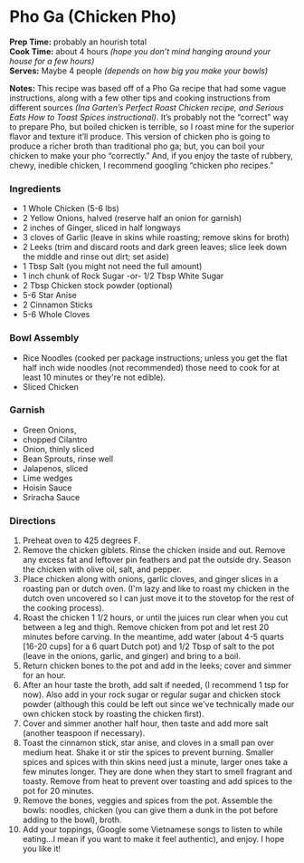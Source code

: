 # Pho Ga (Chicken Pho)

**Prep Time:** probably an hourish total<br>
**Cook Time:** about 4 hours *(hope you don’t mind hanging around your house for a few hours)*<br>
**Serves:** Maybe 4 people *(depends on how big you make your bowls)*

**Notes:** This recipe was based off of a Pho Ga recipe that had some vague instructions, along with a few other tips and cooking instructions from different sources *(Ina Garten’s Perfect Roast Chicken recipe, and Serious Eats How to Toast Spices instructional)*. It’s probably not the “correct” way to prepare Pho, but boiled chicken is terrible, so I roast mine for the superior flavor and texture it’ll produce. This version of chicken pho is going to produce a richer broth than traditional pho ga; but, you can boil your chicken to make your pho “correctly.” And, if you enjoy the taste of rubbery, chewy, inedible chicken, I recommend googling “chicken pho recipes.”

### Ingredients

* 1 Whole Chicken (5-6 lbs)
* 2 Yellow Onions, halved (reserve half an onion for garnish)
* 2 inches of Ginger, sliced in half longways
* 3 cloves of Garlic (leave in skins while roasting; remove skins for broth)
* 2 Leeks (trim and discard roots and dark green leaves; slice leek down the middle and rinse out dirt; set aside)
* 1 Tbsp Salt (you might not need the full amount)
* 1 inch chunk of Rock Sugar -or- 1/2 Tbsp White Sugar
* 2 Tbsp Chicken stock powder (optional)
* 5-6 Star Anise
* 2 Cinnamon Sticks
* 5-6 Whole Cloves

### Bowl Assembly

* Rice Noodles (cooked per package instructions; unless you get the flat half inch wide noodles (not recommended) those need to cook for at least 10 minutes or they're not edible).
* Sliced Chicken

### Garnish
* Green Onions, 
* chopped Cilantro
* Onion, thinly sliced 
* Bean Sprouts, rinse well 
* Jalapenos, sliced
* Lime wedges 
* Hoisin Sauce 
* Sriracha Sauce

### Directions

1. Preheat oven to 425 degrees F.
2. Remove the chicken giblets. Rinse the chicken inside and out. Remove any excess fat and leftover pin feathers and pat the outside dry. Season the chicken with olive oil, salt, and pepper.
3. Place chicken along with onions, garlic cloves, and ginger slices in a roasting pan or dutch oven. (I'm lazy and like to roast my chicken in the dutch oven uncovered so I can just move it to the stovetop for the rest of the cooking process).
4. Roast the chicken 1 1/2 hours, or until the juices run clear when you cut between a leg and thigh. Remove chicken from pot and let rest 20 minutes before carving. In the meantime, add water (about 4-5 quarts [16-20 cups] for a 6 quart Dutch pot) and 1/2 Tbsp of salt to the pot (leave in the onions, garlic, and ginger) and bring to a boil.
5. Return chicken bones to the pot and add in the leeks; cover and simmer for an hour.
6. After an hour taste the broth, add salt if needed, (I recommend 1 tsp for now). Also add in your rock sugar or regular sugar and chicken stock powder (although this could be left out since we've technically made our own chicken stock by roasting the chicken first).
7. Cover and simmer another half hour, then taste and add more salt (another teaspoon if necessary).
8. Toast the cinnamon stick, star anise, and cloves in a small pan over medium heat. Shake it or stir the spices to prevent burning. Smaller spices and spices with thin skins need just a minute, larger ones take a few minutes longer. They are done when they start to smell fragrant and toasty. Remove from heat to prevent over toasting and add spices to the pot for 20 minutes.
9. Remove the bones, veggies and spices from the pot. Assemble the bowls: noodles, chicken (you can give them a dunk in the pot before adding to the bowl), broth.
10. Add your toppings, (Google some Vietnamese songs to listen to while eating...I mean if you want to make it feel authentic), and enjoy. I hope you like it!
